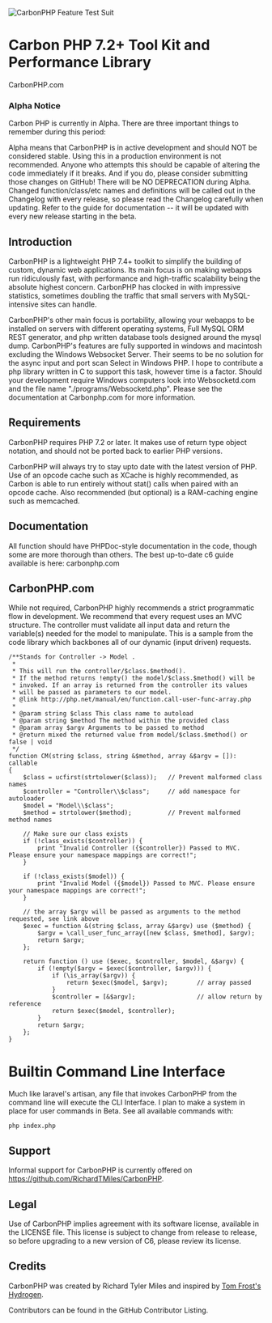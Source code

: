 ![CarbonPHP Feature Test Suit](https://github.com/RichardTMiles/CarbonPHP/workflows/CarbonPHP%20Feature%20Test%20Suit/badge.svg)

# Carbon PHP  7.2+ Tool Kit and Performance Library

CarbonPHP.com 

### Alpha Notice

Carbon PHP is currently in Alpha. There are three important things to remember during this period:

Alpha means that CarbonPHP is in active development and should NOT be considered stable. Using this in a production environment is not recommended. Anyone who attempts this should be capable of altering the code immediately if it breaks. And if you do, please consider submitting those changes on GitHub!
There will be NO DEPRECATION during Alpha. Changed function/class/etc names and definitions will be called out in the Changelog with every release, so please read the Changelog carefully when updating.
Refer to the guide for documentation -- it will be updated with every new release starting in the beta.


## Introduction

CarbonPHP is a lightweight PHP 7.4+ toolkit to simplify the building of custom, dynamic web applications. Its main focus is on making webapps run ridiculously fast, with performance and high-traffic scalability being the absolute highest concern. CarbonPHP has clocked in with impressive statistics, sometimes doubling the traffic that small servers with MySQL-intensive sites can handle.

CarbonPHP's other main focus is portability, allowing your webapps to be installed on servers with different operating systems, Full MySQL ORM REST generator, and php written database tools designed around the mysql dump. CarbonPHP's features are fully supported in windows and macintosh excluding the Windows Websocket Server. Their seems to be no solution for the async input and port scan Select in Windows PHP. I hope to contribute a php library written in C to support this task, however time is a factor.
 Should your development require Windows computers look into Websocketd.com and the file name "./programs/Websocketd.php". Please see the documentation at Carbonphp.com for more information.

## Requirements

CarbonPHP requires PHP 7.2 or later. It makes use of return type object notation, and should not be ported back to earlier PHP versions. 

CarbonPHP will always try to stay upto date with the latest version of PHP. Use of an opcode cache such as XCache is highly recommended, as Carbon is able to run entirely without stat() calls when paired with an opcode cache. Also recommended (but optional) is a RAM-caching engine such as memcached.

## Documentation

All function should have PHPDoc-style documentation in the code, though some are more thorough than others. The best up-to-date c6 guide available is here: carbonphp.com

## CarbonPHP.com

While not required, CarbonPHP highly recommends a strict programmatic flow in development. We recommend that every request uses an MVC structure. The controller must validate all input data and return the variable(s) needed for the model to manipulate. This is a sample from the code library which backbones all of our dynamic (input driven) requests.


    /**Stands for Controller -> Model .
     *
     * This will run the controller/$class.$method().
     * If the method returns !empty() the model/$class.$method() will be
     * invoked. If an array is returned from the controller its values
     * will be passed as parameters to our model.
     * @link http://php.net/manual/en/function.call-user-func-array.php
     *
     * @param string $class This class name to autoload
     * @param string $method The method within the provided class
     * @param array $argv Arguments to be passed to method
     * @return mixed the returned value from model/$class.$method() or false | void
     */
    function CM(string $class, string &$method, array &$argv = []): callable
    {
        $class = ucfirst(strtolower($class));   // Prevent malformed class names
        $controller = "Controller\\$class";     // add namespace for autoloader
        $model = "Model\\$class";
        $method = strtolower($method);          // Prevent malformed method names

        // Make sure our class exists
        if (!class_exists($controller)) {
            print "Invalid Controller ({$controller}) Passed to MVC. Please ensure your namespace mappings are correct!";
        }

        if (!class_exists($model)) {
            print "Invalid Model ({$model}) Passed to MVC. Please ensure your namespace mappings are correct!";
        }

        // the array $argv will be passed as arguments to the method requested, see link above
        $exec = function &(string $class, array &$argv) use ($method) {
            $argv = \call_user_func_array([new $class, $method], $argv);
            return $argv;
        };

        return function () use ($exec, $controller, $model, &$argv) {    
            if (!empty($argv = $exec($controller, $argv))) {
                if (\is_array($argv)) {
                    return $exec($model, $argv);        // array passed
                }
                $controller = [&$argv];                 // allow return by reference
                return $exec($model, $controller);
            }
            return $argv;
        };
    }


# Builtin Command Line Interface

Much like laravel's artisan, any file that invokes CarbonPHP from the command line will execute the CLI Interface. I plan to make a system in place for user commands in Beta. See all available commands with:

    php index.php


## Support

Informal support for CarbonPHP is currently offered on https://github.com/RichardTMiles/CarbonPHP.

## Legal

Use of CarbonPHP implies agreement with its software license, available in the LICENSE file. This license is subject to change from release to release, so before upgrading to a new version of C6, please review its license.

## Credits

CarbonPHP was created by Richard Tyler Miles and inspired by [Tom Frost's](https://github.com/TomFrost) [Hydrogen](https://github.com/TomFrost/Hydrogen).

Contributors can be found in the GitHub Contributor Listing.
